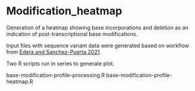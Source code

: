 # Modification_heatmap

Generation of a heatmap showing base incorporations and deletion as an indication of post-transcriptional base modifications.

Input files with sequence variant data were generated based on workflow from [Edera and Sanchez-Puerta 2021](https://link.springer.com/protocol/10.1007/978-1-0716-0787-9_2). 

Two R scripts run in series to generate plot.

base-modification-profile-processing.R
base-modification-profile-heatmap.R